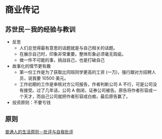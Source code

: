 # 商业传记

## 苏世民－我的经验与教训

- 反思
  - 人们总觉得最有意思的话题就是与自己相关的话题。
  - 在展示自己时，印象非常重要。整体形象必须毫无瑕疵。
  - 做一件不可能的事，挑战自己，也是打破自己
- 故事化的情节更有趣
  - 第一份工作是为了获取比同班同学更高的工资 (一万)，强行跟对方招聘人员，说我要 10500 美元。
  - 工作初期的工作是审核对方公司报告，作者判断公司 A 不行，可是公司没有接受。过了几年话，公司 A 倒闭，证券公司被告。原告将作者形容成一个天才，而自己公司就把作者形容成白痴，最后原告赢了。
- 投资原则：不要亏钱

## 原则

[普通人的生活原则－批评与自我批评](https://newzone.top/posts/2021-05-31-principles_criticism_and_self-criticism.html)
